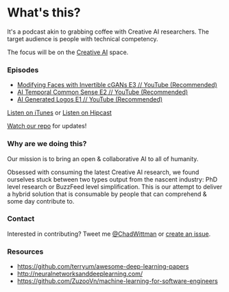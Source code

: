 # What's this?
It's a podcast akin to grabbing coffee with Creative AI researchers. The target audience is people with technical competency. 

The focus will be on the [Creative AI](http://www.creativeai.net/) space. 

### Episodes

* [Modifying Faces with Invertible cGANs E3 // YouTube (Recommended)](https://youtu.be/V0y4nOqvv-Y)
* [AI Temporal Common Sense E2 // YouTube (Recommended)](https://youtu.be/CMRy4Y-ZwGE)
* [AI Generated Logos E1 // YouTube (Recommended)](https://youtu.be/B3_jMHaomnU)

[Listen on iTunes](https://itunes.apple.com/us/podcast/ai-generated-logos-ai-guild/id1182836193?) or [Listen on Hipcast](http://www.hipcast.com/podcast/H27Q90VQ)

[Watch our repo](https://github.com/chadwittman/ai-guild/subscription) for updates!

### Why are we doing this?
Our mission is to bring an open &amp; collaborative AI to all of humanity.

Obsessed with consuming the latest Creative AI research, we found ourselves stuck between two types output from the nascent industry: PhD level research or BuzzFeed level simplification. This is our attempt to deliver a hybrid solution that is consumable by people that can comprehend &amp; some day contribute to. 

### Contact
Interested in contributing? Tweet me [@ChadWittman](https://twitter.com/chadwittman) or [create an issue](https://github.com/chadwittman/ai-guild/issues/new). 

### Resources

* <https://github.com/terryum/awesome-deep-learning-papers>
* <http://neuralnetworksanddeeplearning.com/>
* <https://github.com/ZuzooVn/machine-learning-for-software-engineers>